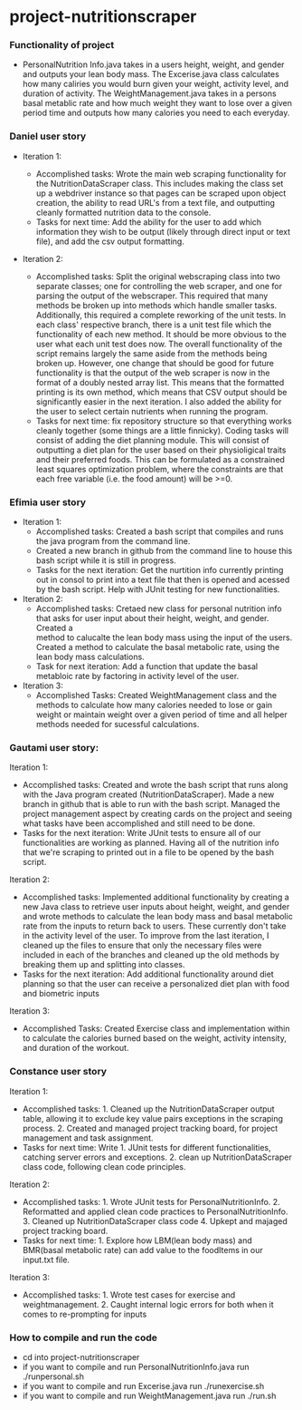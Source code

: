 # project-nutritionscraper
### Functionality of project 
- PersonalNutrition Info.java takes in a users height, weight, and gender and outputs your lean body mass. The Excerise.java class calculates how many caliries you would burn given your weight, activity level, and duration of activity. The WeightManagement.java takes in a persons basal metablic rate and how much weight they want to lose over a given period time and outputs how many calories you need to each everyday. 

### Daniel user story
-  Iteration 1:
	- Accomplished tasks: Wrote the main web scraping functionality for the NutritionDataScraper class. This includes making the class set up a webdriver instance so that pages can be scraped upon object creation, the ability to read URL's from a text file, and outputting cleanly formatted nutrition data to the console.
	- Tasks for next time: Add the ability for the user to add which information they wish to be output (likely through direct input or text file), and add the csv output formatting.


- Iteration 2: 
	- Accomplished tasks: Split the original webscraping class into two separate classes; one for controlling the web scraper, and one for parsing the output of the webscraper. This required that many methods be broken up into methods which handle smaller tasks. Additionally, this required a complete reworking of the unit tests. In each class' respective branch, there is a unit test file which the functionality of each new method. It should be more obvious to the user what each unit test does now. The overall functionality of the script remains largely the same aside from the methods being broken up. However, one change that should be good for future functionality is that the output of the web scraper is now in the format of a doubly nested array list. This means that the formatted printing is its own method, which means that CSV output should be significantly easier in the next iteration. I also added the ability for the user to select certain nutrients when running the program.
	- Tasks for next time: fix repository structure so that everything works cleanly together (some things are a little finnicky). Coding tasks will consist of adding the diet planning module. This will consist of outputting a diet plan for the user based on their physioligical traits and their preferred foods. This can be formulated as a constrained least squares optimization problem, where the constraints are that each free variable (i.e. the food amount) will be >=0. 
	

### Efimia user story 
- Iteration 1:
	- Accomplished tasks: Created a bash script that compiles and runs the java program from the command line. 
	- Created a new branch in github from the command line to house this bash script while it is still in progress. 
	- Tasks for the next iteration: Get the nurtition info currently printing out in consol to print into a text file that then is opened and acessed by the bash script. Help with JUnit testing for new functionalities. 
- Iteration 2: 
	- Accomplished tasks: Cretaed new class for personal nutrition info that asks for user input about their height, weight, and gender. Created a 	
method to calucalte the lean body mass using the input of the users. Created a method to calculate the basal metabolic rate, using the lean body 
mass calculations. 
	- Task for next iteration: Add a function that update the basal metabloic rate by factoring in activity level of the user.
- Iteration 3: 
	- Accomplished Tasks: Created WeightManagement class and the methods to calculate how many calories needed to lose or gain weight or maintain weight over a given period of time and all helper methods needed for sucessful calculations. 
	
### Gautami user story: 
Iteration 1: 
- Accomplished tasks: Created and wrote the bash script that runs along with the Java program created (NutritionDataScraper). Made a new branch in github that is able to run with the bash script. Managed the project management aspect by creating cards on the project and seeing what tasks have been accomplished and still need to be done. 
- Tasks for the next iteration: Write JUnit tests to ensure all of our functionalities are working as planned. Having all of the nutrition info that we're scraping to printed out in a file to be opened by the bash script. 

Iteration 2: 
- Accomplished tasks: Implemented additional functionality by creating a new Java class to retrieve user inputs about height, weight, and gender and wrote methods to calculate the lean body mass and basal metabolic rate from the inputs to return back to users. These currently don't take in the activity level of the user. To improve from the last iteration, I cleaned up the files to ensure that only the necessary files were included in each of the branches and cleaned up the old methods by breaking them up and splitting into classes. 
- Tasks for the next iteration: Add additional functionality around diet planning so that the user can receive a personalized diet plan with food and biometric inputs

Iteration 3: 
- Accomplished Tasks: Created Exercise class and implementation within to calculate the calories burned based on the weight, activity intensity, and duration of the workout. 

### Constance user story 
Iteration 1:
- Accomplished tasks: 1. Cleaned up the NutritionDataScraper output table, allowing it to exclude key value pairs exceptions in the scraping process. 2. Created and managed project tracking board, for project management and task assignment.   
- Tasks for next time: Write 1. JUnit tests for different functionalities, catching server errors and exceptions. 2. clean up NutritionDataScraper class code, following clean code principles. 

Iteration 2:
- Accomplished tasks: 1. Wrote JUnit tests for PersonalNutritionInfo. 2. Reformatted and applied clean code practices to PersonalNutritionInfo. 3. Cleaned up NutritionDataScraper class code 4. Upkept and majaged project tracking board.   
- Tasks for next time: 1. Explore how LBM(lean body mass) and BMR(basal metabolic rate) can add value to the foodItems in our input.txt file.

Iteration 3:
- Accomplished tasks: 1. Wrote test cases for exercise and weightmanagement. 2. Caught internal logic errors for both when it comes to re-prompting for inputs



### How to compile and run the code
- cd into project-nutritionscraper
- if you want to compile and run PersonalNutritionInfo.java run ./runpersonal.sh
- if you want to compile and run Excerise.java run ./runexercise.sh
- if you want to compile and run WeightManagement.java run ./run.sh




